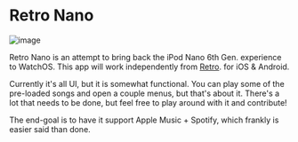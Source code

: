 # Retro Nano

![image](https://user-images.githubusercontent.com/7917503/126097773-3128323b-5bc6-441c-a953-e01815f60add.png)

Retro Nano is an attempt to bring back the iPod Nano 6th Gen. experience to WatchOS. This app will work independently from [Retro](https://beta.retromusic.co). for iOS & Android.

Currently it's all UI, but it is somewhat functional. You can play some of the pre-loaded songs and open a couple menus, but that's about it. There's a lot that needs to be done, but feel free to play around with it and contribute!

The end-goal is to have it support Apple Music + Spotify, which frankly is easier said than done.
